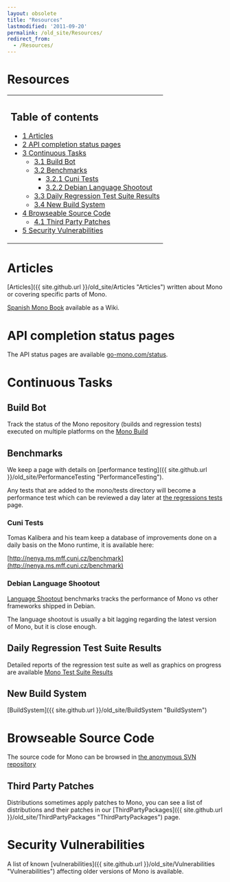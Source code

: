 ```yaml
---
layout: obsolete
title: "Resources"
lastmodified: '2011-09-20'
permalink: /old_site/Resources/
redirect_from:
  - /Resources/
---
```


Resources
=========

<table>
<col width="100%" />
<tbody>
<tr class="odd">
<td align="left"><h2>Table of contents</h2>
<ul>
<li><a href="#articles">1 Articles</a></li>
<li><a href="#api-completion-status-pages">2 API completion status pages</a></li>
<li><a href="#continuous-tasks">3 Continuous Tasks</a>
<ul>
<li><a href="#build-bot">3.1 Build Bot</a></li>
<li><a href="#benchmarks">3.2 Benchmarks</a>
<ul>
<li><a href="#cuni-tests">3.2.1 Cuni Tests</a></li>
<li><a href="#debian-language-shootout">3.2.2 Debian Language Shootout</a></li>
</ul></li>
<li><a href="#daily-regression-test-suite-results">3.3 Daily Regression Test Suite Results</a></li>
<li><a href="#new-build-system">3.4 New Build System</a></li>
</ul></li>
<li><a href="#browseable-source-code">4 Browseable Source Code</a>
<ul>
<li><a href="#third-party-patches">4.1 Third Party Patches</a></li>
</ul></li>
<li><a href="#security-vulnerabilities">5 Security Vulnerabilities</a></li>
</ul></td>
</tr>
</tbody>
</table>

Articles
========

[Articles]({{ site.github.url }}/old_site/Articles "Articles") written about Mono or covering specific parts of Mono.

[Spanish Mono Book](http://tornatmico.org/libro/LibroMono) available as a Wiki.

API completion status pages
===========================

The API status pages are available [go-mono.com/status](http://go-mono.com/status/).

Continuous Tasks
================

Build Bot
---------

Track the status of the Mono repository (builds and regression tests) executed on multiple platforms on the [Mono Build](http://wrench.mono-project.com/builds)

Benchmarks
----------

We keep a page with details on [performance testing]({{ site.github.url }}/old_site/PerformanceTesting "PerformanceTesting").

Any tests that are added to the mono/tests directory will become a performance test which can be reviewed a day later at [the regressions tests](http://nenya.ms.mff.cuni.cz/projects/mono/benchmarks/rtests.phtml) page.

### Cuni Tests

Tomas Kalibera and his team keep a database of improvements done on a daily basis on the Mono runtime, it is available here:

[http://nenya.ms.mff.cuni.cz/benchmark](http://nenya.ms.mff.cuni.cz/benchmark)

### Debian Language Shootout

[Language Shootout](http://shootout.alioth.debian.org/debian/benchmark.php?test=all&lang=csharp&lang2=java) benchmarks tracks the performance of Mono vs other frameworks shipped in Debian.

The language shootout is usually a bit lagging regarding the latest version of Mono, but it is close enough.

Daily Regression Test Suite Results
-----------------------------------

Detailed reports of the regression test suite as well as graphics on progress are available [Mono Test Suite Results](http://mono.ximian.com/tests)

New Build System
----------------

[BuildSystem]({{ site.github.url }}/old_site/BuildSystem "BuildSystem")

Browseable Source Code
======================

The source code for Mono can be browsed in [the anonymous SVN repository](http://anonsvn.mono-project.com/)

Third Party Patches
-------------------

Distributions sometimes apply patches to Mono, you can see a list of distributions and their patches in our [ThirdPartyPackages]({{ site.github.url }}/old_site/ThirdPartyPackages "ThirdPartyPackages") page.

Security Vulnerabilities
========================

A list of known [vulnerabilities]({{ site.github.url }}/old_site/Vulnerabilities "Vulnerabilities") affecting older versions of Mono is available.

